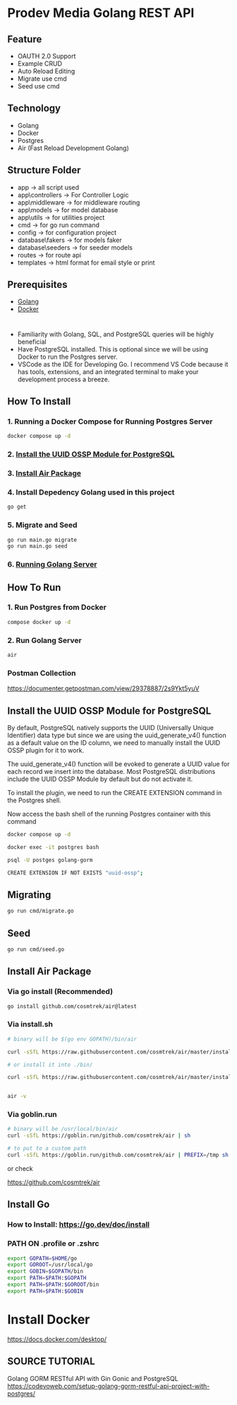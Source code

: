 # Prodev Media Golang REST API

## Feature

- OAUTH 2.0 Support
- Example CRUD
- Auto Reload Editing
- Migrate use cmd
- Seed use cmd

## Technology

- Golang
- Docker
- Postgres
- Air (Fast Reload Development Golang)

## Structure Folder

- app -> all script used
- app\controllers -> For Controller Logic
- app\middleware -> for middleware routing
- app\models -> for model database
- app\utils -> for utilities project
- cmd -> for go run command
- config -> for configuration project
- database\fakers -> for models faker
- database\seeders -> for seeder models
- routes -> for route api
- templates -> html format for email style or print

## Prerequisites

- [Golang](#install-go)
- [Docker](#install-docker)

#

- Familiarity with Golang, SQL, and PostgreSQL queries will be highly beneficial
- Have PostgreSQL installed. This is optional since we will be using Docker to run the Postgres server.
- VSCode as the IDE for Developing Go. I recommend VS Code because it has tools, extensions, and an integrated terminal to make your development process a breeze.

## How To Install

### 1. Running a Docker Compose for Running Postgres Server

```bash
docker compose up -d
```

### 2. [Install the UUID OSSP Module for PostgreSQL](#install-the-uuid-ossp-module-for-postgresql)

### 3. [Install Air Package](#install-air-package)

### 4. Install Depedency Golang used in this project

```bash
go get
```

### 5. Migrate and Seed

```bash
go run main.go migrate
go run main.go seed
```

### 6. [Running Golang Server](#how-to-run)

## How To Run

### 1. Run Postgres from Docker

```bash
compose docker up -d
```

### 2. Run Golang Server

```bash
air
```

### Postman Collection

https://documenter.getpostman.com/view/29378887/2s9Ykt5yuV

## Install the UUID OSSP Module for PostgreSQL

By default, PostgreSQL natively supports the UUID (Universally Unique Identifier) data type but since we are using the uuid_generate_v4() function as a default value on the ID column, we need to manually install the UUID OSSP plugin for it to work.

The uuid_generate_v4() function will be evoked to generate a UUID value for each record we insert into the database. Most PostgreSQL distributions include the UUID OSSP Module by default but do not activate it.

To install the plugin, we need to run the CREATE EXTENSION command in the Postgres shell.

Now access the bash shell of the running Postgres container with this command

```bash
docker compose up -d
```

```bash
docker exec -it postgres bash
```

```bash
psql -U postges golang-gorm
```

```bash
CREATE EXTENSION IF NOT EXISTS "uuid-ossp";
```

## Migrating

```bash
go run cmd/migrate.go
```

## Seed

```bash
go run cmd/seed.go
```

## Install Air Package

### Via go install (Recommended)

```bash
go install github.com/cosmtrek/air@latest
```

### Via install.sh

```bash
# binary will be $(go env GOPATH)/bin/air

curl -sSfL https://raw.githubusercontent.com/cosmtrek/air/master/install.sh | sh -s -- -b $(go env GOPATH)/bin

# or install it into ./bin/

curl -sSfL https://raw.githubusercontent.com/cosmtrek/air/master/install.sh | sh -s


air -v
```

### Via goblin.run

```bash
# binary will be /usr/local/bin/air
curl -sSfL https://goblin.run/github.com/cosmtrek/air | sh

# to put to a custom path
curl -sSfL https://goblin.run/github.com/cosmtrek/air | PREFIX=/tmp sh
```

or check

https://github.com/cosmtrek/air

## Install Go

### How to Install: https://go.dev/doc/install

### PATH ON .profile or .zshrc

```bash
export GOPATH=$HOME/go
export GOROOT=/usr/local/go
export GOBIN=$GOPATH/bin
export PATH=$PATH:$GOPATH
export PATH=$PATH:$GOROOT/bin
export PATH=$PATH:$GOBIN
```

# Install Docker

https://docs.docker.com/desktop/

## SOURCE TUTORIAL

Golang GORM RESTful API with Gin Gonic and PostgreSQL
https://codevoweb.com/setup-golang-gorm-restful-api-project-with-postgres/
